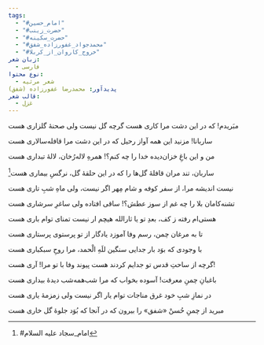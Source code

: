 ```yaml
---
tags:
  - "#امام_حسین"
  - "#حضرت_زینب"
  - "#حضرت_سکینه"
  - "#محمدجواد_غفورزاده_شفق"
  - "#خروج_کاروان_از_کربلا"
زبان شعر:
  - فارسی
نوع محتوا:
  - شعر مرثیه
پدیدآور: محمدرضا غفورزاده (شفق)
قالب شعر:
  - غزل
---
```

مبَریدم! که در این دشت مرا کاری هست
گرچه گل نیست ولی صحنۀ گلزاری هست

ساربانا! مزنید این همه آواز رحیل
که در این دشت مرا قافله‌سالاری هست

من و این باغِ خزان‌دیده خدا را چه کنم؟!
همرهِ لاله‌رُخان، لالۀ تبداری هست

ساربان، تند مران قافلۀ گل‌ها را
که در این حلقۀ گل، نرگسِ بیماری هست[^1]

نیست اندیشه مرا، از سفر کوفه و شام
مِهر اگر نیست، ولی ماهِ شبِ تاری هست

تشنه‌کامان بلا را چه غم از سوز عطش؟!
ساقی افتاده ولی ساغرِ سرشاری هست

هستی‌ام رفته ز کف، بعدِ تو یا ثارالله
هیچم ار نیست تمنای توام باری هست

تا به مرغان چمن، رسم وفا آموزد
یادگار از تو پرستوی پرستاری هست

با وجودی که بوَد بار جدایی سنگین
للَهِ الْحمد، مرا روحِ سبکباری هست

گرچه از ساحتِ قدس تو جدایم کردند
هست پیوند وفا با تو مرا! آری هست!

باغبانِ چمنِ معرفت! آسوده بخواب
که مرا شب‌همه‌شب دیدۀ بیداری هست

در نمازِ شبِ خود غرق مناجات توام
یار اگر نیست ولی زمزمۀ یاری هست

مبرید از چمنِ حُسنْ «شفق» را بیرون
که در آنجا که بُوَد جلوۀ گل خاری هست

[^1]: #امام_سجاد علیه السلام